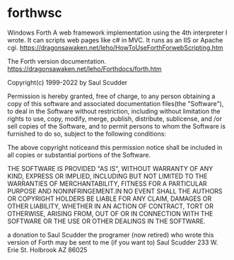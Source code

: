 # forthwsc
Windows Forth
A web framework implementation using the 4th interpreter I wrote. It can scripts web pages like c# in MVC. It runs as an IIS or Apache cgi.
https://dragonsawaken.net/leho/HowToUseForthForwebScripting.htm 

The Forth version documentation.
https://dragonsawaken.net/leho/Forthdocs/forth.htm


Copyright(c) 1999-2022 by Saul Scudder

Permission is hereby granted, free of charge, to any person obtaining a copy of this software
 and associated documentation files(the "Software"), to deal in the Software without restriction, 
including without limitation the rights to use, copy, modify, merge, publish, distribute, sublicense, 
and /or sell copies of the Software, and to permit persons to whom the Software is 
furnished to do so, subject to the following conditions:

The above copyright noticeand this permission notice shall be included in 
all copies or substantial portions of the Software.

THE SOFTWARE IS PROVIDED "AS IS", WITHOUT WARRANTY OF ANY KIND, EXPRESS OR IMPLIED, 
INCLUDING BUT NOT LIMITED TO THE WARRANTIES OF MERCHANTABILITY, FITNESS FOR A PARTICULAR PURPOSE 
AND NONINFRINGEMENT.IN NO EVENT SHALL THE AUTHORS OR COPYRIGHT HOLDERS BE LIABLE FOR ANY CLAIM, 
DAMAGES OR OTHER LIABILITY, WHETHER IN AN ACTION OF CONTRACT, TORT OR OTHERWISE, ARISING FROM, 
 OUT OF OR IN CONNECTION WITH THE SOFTWARE OR THE USE OR OTHER DEALINGS IN THE SOFTWARE.

 a donation to Saul Scudder
 the programer (now retired) who wrote this version of Forth
 may be sent to me (if you want to) 
 Saul Scudder
 233 W. Erie St.
 Holbrook AZ 86025
